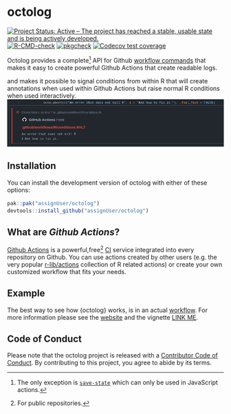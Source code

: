 <!-- README.md is generated from README.Rmd. Please edit that file -->

# octolog

<!-- badges: start -->
[![Project Status: Active – The project has reached a stable, usable state and is being actively developed.](https://www.repostatus.org/badges/latest/active.svg)](https://www.repostatus.org/#active)
[![R-CMD-check](https://github.com/assignUser/octolog/workflows/R-CMD-check/badge.svg)](https://github.com/assignUser/octolog/actions)
[![pkgcheck](https://github.com/assignUser/octolog/actions/workflows/pkgcheck.yaml/badge.svg)](https://github.com/assignUser/octolog/actions/workflows/pkgcheck.yaml)
[![Codecov test coverage](https://codecov.io/gh/assignUser/octolog/branch/main/graph/badge.svg)](https://app.codecov.io/gh/assignUser/octolog?branch=main)
<!-- badges: end -->

Octolog provides a complete[^1] API for Github [workflow commands](https://docs.github.com/en/actions/using-workflows/workflow-commands-for-github-actions) that makes it easy to create powerful Github Actions that create readable logs. 

 and makes it possible to signal conditions from within R that will create annotations when used within Github Actions but raise normal R conditions
when used interactively.
![Annotations on files of a PR](man/figures/error.png)

[^1]: The only exception is [`save-state`](https://docs.github.com/en/actions/using-workflows/workflow-commands-for-github-actions#sending-values-to-the-pre-and-post-actions) which can only be used in JavaScript actions. 

## Installation

You can install the development version of octolog with either of these options:

``` r
pak::pak("assignUser/octolog")
devtools::install_github("assignUser/octolog")
```

## What are *Github Actions*?
[Github Actions](https://github.com/features/actions) is a powerful,free[^2] [CI](https://devguide.ropensci.org/ci.html) service integrated into every repository on Github. You can use actions created by other users (e.g. the very popular [r-lib/actions](https://github.com/r-lib/actions) collection of R related actions) or create your own customized workflow that fits your needs.

[^2]: For public repositories.

## Example

The best way to see how {octolog} works, is in an actual [workflow](https://github.com/assignUser/octolog/actions/workflows/test-octolog.yaml). For more information please see the [website](assignUser.github.io/octolog) and the vignette [LINK ME]().

## Code of Conduct

Please note that the octolog project is released with a [Contributor Code of Conduct](https://assignuser.github.io/octolog/CODE_OF_CONDUCT.html). By contributing to this project, you agree to abide by its terms.
